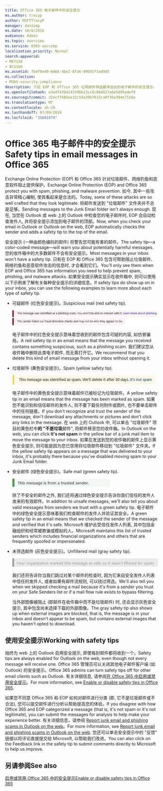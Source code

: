 ```yaml
---
title: Office 365 电子邮件中的安全提示
ms.author: tracyp
author: MSFTTracyP
manager: dansimp
ms.date: 10/6/2016
audience: Admin
ms.topic: overview
ms.service: O365-seccomp
localization_priority: Normal
search.appverid:
- MET150
- BCS160
ms.assetid: fb4f8e49-0468-4be2-8fa6-99501f1ad9d5
ms.collection:
- M365-security-compliance
description: 介绍 EOP 和 Office 365 垃圾邮件筛选器筛选出的电子邮件的安全提示。
ms.openlocfilehash: e3edf439a24339bb13cc8c884827a6e5d95edef9
ms.sourcegitcommit: 32ecff689ae32c59a39b7633ca0f36a304e7516e
ms.translationtype: MT
ms.contentlocale: zh-CN
ms.lasthandoff: 07/09/2019
ms.locfileid: "35601079"
---
```

# <a name="safety-tips-in-email-messages-in-office-365"></a><span data-ttu-id="035b1-103">Office 365 电子邮件中的安全提示</span><span class="sxs-lookup"><span data-stu-id="035b1-103">Safety tips in email messages in Office 365</span></span>

<span data-ttu-id="035b1-104">Exchange Online Protection (EOP) 和 Office 365 针对垃圾邮件、网络钓鱼和恶意软件阻止提供保护。</span><span class="sxs-lookup"><span data-stu-id="035b1-104">Exchange Online Protection (EOP) and Office 365 protect you with spam, phishing, and malware prevention.</span></span> <span data-ttu-id="035b1-105">如今, 其中一些攻击非常精心编制, 使其看起来是合法的。</span><span class="sxs-lookup"><span data-stu-id="035b1-105">Today, some of these attacks are so well crafted that they look legitimate.</span></span> <span data-ttu-id="035b1-106">将邮件发送到 "垃圾邮件" 文件夹并不总是足够。</span><span class="sxs-lookup"><span data-stu-id="035b1-106">Sending messages to the Junk Email folder isn't always enough.</span></span> <span data-ttu-id="035b1-107">现在, 当您在 Outlook 或 web 上的 Outlook 中检查您的电子邮件时, EOP 会自动检查发件人, 并将安全提示添加到电子邮件的顶部。</span><span class="sxs-lookup"><span data-stu-id="035b1-107">Now, when you check your email in Outlook or Outlook on the web, EOP automatically checks the sender and adds a safety tip to the top of the email.</span></span> 
  
<span data-ttu-id="035b1-108">安全提示 (一种由颜色编码的邮件) 将警告您可能有害的邮件。</span><span class="sxs-lookup"><span data-stu-id="035b1-108">The safety tip—a color-coded message—will warn you about potentially harmful messages.</span></span> <span data-ttu-id="035b1-109">您的收件箱中的大多数邮件不会有安全提示。</span><span class="sxs-lookup"><span data-stu-id="035b1-109">Most messages in your inbox won't have a safety tip.</span></span> <span data-ttu-id="035b1-110">只有在 EOP 和 Office 365 包含可帮助阻止垃圾邮件、网络钓鱼和恶意软件攻击的信息时, 才会看到它们。</span><span class="sxs-lookup"><span data-stu-id="035b1-110">You'll only see them when EOP and Office 365 has information you need to help prevent spam, phishing, and malware attacks.</span></span> <span data-ttu-id="035b1-111">如果安全提示确实显示在收件箱中, 则可以使用以下示例来了解有关每种安全提示的详细信息。</span><span class="sxs-lookup"><span data-stu-id="035b1-111">If safety tips do show up on in your inbox, you can use the following examples to learn more about each type of safety tip.</span></span>
  
- <span data-ttu-id="035b1-112">可疑邮件 (红色安全提示)。</span><span class="sxs-lookup"><span data-stu-id="035b1-112">Suspicious mail (red safety tip).</span></span>
    
    ![显示红色安全提示的屏幕截图。](media/5078a0be-e556-44a1-b169-09d780d26898.png)
  
    <span data-ttu-id="035b1-114">电子邮件中的红色安全提示意味着您收到的邮件包含可疑的内容, 如仿冒骗局。</span><span class="sxs-lookup"><span data-stu-id="035b1-114">A red safety tip in an email means that the message you received contains something suspicious, such as a phishing scam.</span></span> <span data-ttu-id="035b1-115">我们建议您从收件箱中删除此类电子邮件, 而无需打开它。</span><span class="sxs-lookup"><span data-stu-id="035b1-115">We recommend that you delete this kind of email message from your inbox without opening it.</span></span>
    
- <span data-ttu-id="035b1-116">垃圾邮件 (黄色安全提示)。</span><span class="sxs-lookup"><span data-stu-id="035b1-116">Spam (yellow safety tip).</span></span>
    
    ![显示黄色安全提示的屏幕截图。](media/793c9265-ea44-48fd-a98f-804fadd4163b.png)
  
    <span data-ttu-id="035b1-118">电子邮件中的黄色安全提示意味着邮件已被标记为垃圾邮件。</span><span class="sxs-lookup"><span data-stu-id="035b1-118">A yellow safety tip in an email means that the message has been marked as spam.</span></span> <span data-ttu-id="035b1-119">如果您不能识别和信任邮件的发件人, 则不要下载任何附件或图片, 也不要单击邮件中的任何链接。</span><span class="sxs-lookup"><span data-stu-id="035b1-119">If you don't recognize and trust the sender of the message, don't download any attachments or pictures and don't click any links in the message.</span></span> <span data-ttu-id="035b1-120">在 web 上的 Outlook 中, 可以单击 "垃圾邮件" 项目的黄色栏中**的 "不是垃圾**邮件", 将邮件移至您的收件箱。</span><span class="sxs-lookup"><span data-stu-id="035b1-120">In Outlook on the web, you can click **It's not spam** in the yellow bar of a junk mail item to move the message to your inbox.</span></span> <span data-ttu-id="035b1-121">如果在发送到您的收件箱的邮件上显示黄色安全提示, 则可能是因为您已禁用将垃圾邮件移动到 "垃圾邮件" 文件夹。</span><span class="sxs-lookup"><span data-stu-id="035b1-121">If the yellow safety tip appears on a message that was delivered to your inbox, it's probably there because you've disabled moving spam to your Junk Email folder.</span></span> 
    
- <span data-ttu-id="035b1-122">安全邮件 (绿色安全提示)。</span><span class="sxs-lookup"><span data-stu-id="035b1-122">Safe mail (green safety tip).</span></span>
    
    ![显示绿色安全提示的屏幕截图。](media/acbc11d0-f626-4848-9fbf-66eeeda3f803.png)
  
    <span data-ttu-id="035b1-124">除了不安全的邮件之外, 我们还将通过绿色安全提示告诉你我们信任的发件人发来的有效邮件。</span><span class="sxs-lookup"><span data-stu-id="035b1-124">In addition to unsafe messages, we'll also tell you about valid messages from senders we trust with a green safety tip.</span></span> <span data-ttu-id="035b1-125">电子邮件中的绿色安全提示意味着我们检查邮件的发件人并验证其安全。</span><span class="sxs-lookup"><span data-stu-id="035b1-125">A green safety tip in an email means that we checked the sender of the message and verified that it's safe.</span></span> <span data-ttu-id="035b1-126">Microsoft 维护此受信任发件人列表, 其中包括金融组织和经常被欺骗或模拟的人。</span><span class="sxs-lookup"><span data-stu-id="035b1-126">Microsoft maintains this list of trusted senders which includes financial organizations and others that are frequently spoofed or impersonated.</span></span>
    
- <span data-ttu-id="035b1-127">未筛选邮件 (灰色安全提示)。</span><span class="sxs-lookup"><span data-stu-id="035b1-127">Unfiltered mail (gray safety tip).</span></span>
    
    ![显示灰色安全提示的屏幕截图。](media/c4d0cf8f-08e9-4c84-beee-1d9e0b022e0a.png)
  
    <span data-ttu-id="035b1-129">我们还将告诉你当我们跳过对某个邮件的检查时, 因为它来自安全发件人列表中信任的发件人, 或者如果有邮件流规则, 可以绕过筛选。</span><span class="sxs-lookup"><span data-stu-id="035b1-129">We'll also tell you when we skipped checking a mail because it's from a sender you trust on your Safe Senders list or if a mail flow rule exists to bypass filtering.</span></span> 
    
    <span data-ttu-id="035b1-130">当外部图像被阻止 (即邮件在收件箱中而不是垃圾邮件) 时, 还会显示灰色安全提示, 其中包含尚未选择下载的外部图像。</span><span class="sxs-lookup"><span data-stu-id="035b1-130">The gray safety tip also shows up when external images are blocked, that is, the message is in your inbox and doesn't appear to be spam, but contains external images that you haven't opted to download.</span></span>
    
## <a name="working-with-safety-tips"></a><span data-ttu-id="035b1-131">使用安全提示</span><span class="sxs-lookup"><span data-stu-id="035b1-131">Working with safety tips</span></span>

<span data-ttu-id="035b1-132">始终为 web 上的 Outlook 启用安全提示, 即使每封邮件都将收到一个。</span><span class="sxs-lookup"><span data-stu-id="035b1-132">Safety tips are always enabled for Outlook on the web, even though not every message will receive one.</span></span> <span data-ttu-id="035b1-133">Office 365 管理员可以关闭其他电子邮件客户端 (如 Outlook) 的安全提示。</span><span class="sxs-lookup"><span data-stu-id="035b1-133">Office 365 admins can turn safety tips off for other email clients such as Outlook.</span></span> <span data-ttu-id="035b1-134">有关详细信息, 请参阅[在 Office 365 中启用或禁用安全提示](enable-or-disable-safety-tips.md)。</span><span class="sxs-lookup"><span data-stu-id="035b1-134">For more information, see [Enable or disable safety tips in Office 365](enable-or-disable-safety-tips.md).</span></span>
  
<span data-ttu-id="035b1-135">如果您不同意 Office 365 和 EOP 如何对邮件进行分类 (即, 它不是垃圾邮件或不合法), 您可以提交邮件进行分析以帮助提高您的体验。</span><span class="sxs-lookup"><span data-stu-id="035b1-135">If you disagree with how Office 365 and EOP categorized a message (that is, it's not spam or it's not legitimate), you can submit the messages for analysis to help make your experience better.</span></span> <span data-ttu-id="035b1-136">有关详细信息，请参阅 [Report junk email and phishing scams in Outlook on the web](https://technet.microsoft.com/library/dn594557.aspx)。</span><span class="sxs-lookup"><span data-stu-id="035b1-136">For more information, see [Report junk email and phishing scams in Outlook on the web](https://technet.microsoft.com/library/dn594557.aspx).</span></span> <span data-ttu-id="035b1-137">您还可以单击安全提示中的 "反馈" 链接以将评论直接提交给 Microsoft, 以帮助我们改进。</span><span class="sxs-lookup"><span data-stu-id="035b1-137">You can also click on the Feedback link in the safety tip to submit comments directly to Microsoft to help us improve.</span></span>
  
## <a name="see-also"></a><span data-ttu-id="035b1-138">另请参阅</span><span class="sxs-lookup"><span data-stu-id="035b1-138">See also</span></span>

[<span data-ttu-id="035b1-139">启用或禁用 Office 365 中的安全提示</span><span class="sxs-lookup"><span data-stu-id="035b1-139">Enable or disable safety tips in Office 365</span></span>](enable-or-disable-safety-tips.md)

